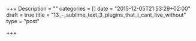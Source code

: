 +++
Description = ""
categories = []
date = "2015-12-05T21:53:29+02:00"
draft = true
title = "13_-_sublime_text_3_plugins_that_i_cant_live_without"
type = "post"

+++

